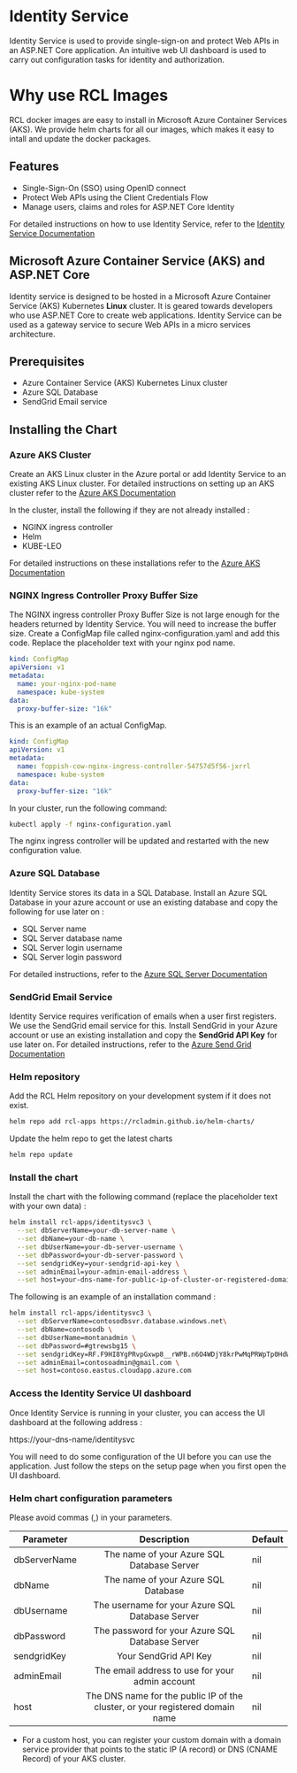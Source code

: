 # Identity Service

Identity Service is used to provide single-sign-on and protect Web APIs in an ASP.NET Core application. An intuitive web UI dashboard is used to carry out configuration tasks for identity and authorization.

# Why use RCL Images

RCL docker images are easy to install in Microsoft Azure Container Services (AKS). We provide helm charts for all our images, which makes it easy to intall and update the docker packages.

## Features

* Single-Sign-On (SSO) using OpenID connect
* Protect Web APIs using the Client Credentials Flow
* Manage users, claims and roles for ASP.NET Core Identity

 For detailed instructions on how to use Identity Service, refer to the  [Identity Service Documentation](https://rcl-identityserver.github.io/documentation/)

## Microsoft Azure Container Service (AKS) and ASP.NET Core

Identity service is designed to be hosted in a Microsoft Azure Container Service (AKS) Kubernetes **Linux** cluster. It is geared towards developers who use ASP.NET Core to create web applications. Identity Service can be used as a gateway service to secure Web APIs in a micro services architecture. 

## Prerequisites

* Azure Container Service (AKS) Kubernetes Linux cluster
* Azure SQL Database
* SendGrid Email service

## Installing the Chart

### Azure AKS Cluster

Create an AKS Linux cluster in the Azure portal or add Identity Service to an existing AKS Linux cluster. For detailed instructions on setting up an AKS cluster refer to the  [Azure AKS Documentation](https://docs.microsoft.com/en-us/azure/aks/kubernetes-walkthrough-portal)

In the cluster, install the following if they are not already installed :

* NGINX ingress controller
* Helm
* KUBE-LEO

For detailed instructions on these installations refer to the  [Azure AKS Documentation](https://docs.microsoft.com/en-us/azure/aks/ingress)

### NGINX Ingress Controller Proxy Buffer Size

The NGINX ingress controller Proxy Buffer Size is not large enough for the headers returned by Identity Service. You will need to increase the buffer size. Create a ConfigMap file called nginx-configuration.yaml and add this code. Replace the placeholder text with your nginx pod name.

```yaml
kind: ConfigMap  
apiVersion: v1  
metadata:  
  name: your-nginx-pod-name
  namespace: kube-system
data:  
  proxy-buffer-size: "16k"
```

This is an example of an actual ConfigMap.

```yaml
kind: ConfigMap  
apiVersion: v1  
metadata:  
  name: foppish-cow-nginx-ingress-controller-54757d5f56-jxrrl 
  namespace: kube-system
data:  
  proxy-buffer-size: "16k"
```

In your cluster, run the following command:

```bash
kubectl apply -f nginx-configuration.yaml 
```

The nginx ingress controller will be updated and restarted with the new configuration value.

### Azure SQL Database

Identity Service stores its data in a SQL Database. Install an Azure SQL Database in your azure account or use an existing database and copy the following for use later on : 

* SQL Server name
* SQL Server database name
* SQL Server login username
* SQL Server login password

For detailed instructions, refer to the  [Azure SQL Server Documentation](https://docs.microsoft.com/en-us/azure/sql-database/sql-database-get-started-portal)

### SendGrid Email Service

Identity Service requires verification of emails when a user first registers. We use the SendGrid email service for this. Install SendGrid in your Azure account or use an existing installation and copy the **SendGrid API Key** for use later on. For detailed instructions, refer to the  [Azure Send Grid Documentation](https://docs.microsoft.com/en-us/azure/sendgrid-dotnet-how-to-send-email)

### Helm repository

Add the RCL Helm repository on your development system if it does not exist.

```bash
helm repo add rcl-apps https://rcladmin.github.io/helm-charts/
```

Update the helm repo to get the latest charts

```bash
helm repo update
```

### Install the chart

Install the chart with the following command (replace the placeholder text with your own data) :

```bash
helm install rcl-apps/identitysvc3 \
  --set dbServerName=your-db-server-name \
  --set dbName=your-db-name \
  --set dbUserName=your-db-server-username \
  --set dbPassword=your-db-server-password \
  --set sendgridKey=your-sendgrid-api-key \
  --set adminEmail=your-admin-email-address \
  --set host=your-dns-name-for-public-ip-of-cluster-or-registered-domain-name*
```

The following is an example of an installation command :

```bash
helm install rcl-apps/identitysvc3 \
  --set dbServerName=contosodbsvr.database.windows.net\
  --set dbName=contosodb \
  --set dbUserName=montanadmin \
  --set dbPassword=#gtrewsbg15 \
  --set sendgridKey=RF.F9HI8YgPRvpGxwp8__rWPB.n6O4WDjY8krPwMqPRWpTp0HdWKdo74eoCePoeFrH2fc \
  --set adminEmail=contosoadmin@gmail.com \
  --set host=contoso.eastus.cloudapp.azure.com
```

### Access the Identity Service UI dashboard

Once Identity Service is running in your cluster, you can access the UI dashboard at the following address :

https://your-dns-name/identitysvc

You will need to do some configuration of the UI before you can use the application. Just follow the steps on the setup page when you first open the UI dashboard.

### Helm chart configuration parameters

Please avoid commas (,) in your parameters.

| Parameter           | Description                                                                    |Default
| ------------------- |:------------------------------------------------------------------------------:|:--------
| dbServerName        | The name of your Azure SQL Database Server                                     | nil
| dbName              | The name of your Azure SQL Database                                            | nil
| dbUsername          | The username for your Azure SQL Database Server                                | nil
| dbPassword          | The password for your Azure SQL Database Server                                | nil
| sendgridKey         | Your SendGrid API Key                                                          | nil
| adminEmail          | The email address to use for your admin account                                | nil
| host                | The DNS name for the public IP of the cluster, or your registered domain name  | nil


* For a custom host, you can register your custom domain with a domain service provider that points to the static IP (A record) or DNS (CNAME Record) of your AKS cluster.  



